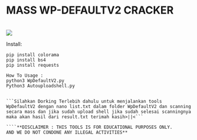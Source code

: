 # MASS WP-DEFAULTV2 CRACKER

<br>

<img src="https://kosred.com/a/nvpbnr.jpg">


Install:

```
pip install colorama
pip install bs4
pip install requests

How To Usage :
python3 WpDefaultV2.py
Python3 Autouploadshell.py


```Silahkan Dorking Terlebih dahulu untuk menjalankan tools WpDefaultV2 dengan nano list.txt dalam folder WpDefaultV2 dan scanning secara mass dan jika sudah upload shell jika sudah selesai scanningnya maka akan hasil dari result.txt terimah kasih>||<```

````**DISCLAIMER : THIS TOOLS IS FOR EDUCATIONAL PURPOSES ONLY. 
AND WE DO NOT CONDONE ANY ILLEGAL ACTIVITIES**
```

